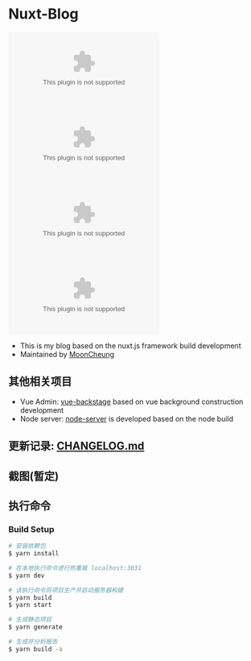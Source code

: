 # Nuxt-Blog

[![GitHub stars](https://img.shields.io/github/stars/MoonCheung/iKmoons.com?style=flat-square)](https://github.com/MoonCheung/iKmoons.com/stargazers)
[![GitHub issues](https://img.shields.io/github/issues/MoonCheung/iKmoons.com?style=flat-square)](https://github.com/MoonCheung/iKmoons.com/issues)
[![GitHub forks](https://img.shields.io/github/forks/MoonCheung/iKmoons.com?style=flat-square)](https://github.com/MoonCheung/iKmoons.com/network)
[![GitHub license](https://img.shields.io/github/license/MoonCheung/iKmoons.com?style=flat-square)](https://github.com/MoonCheung/iKmoons.com/blob/master/LICENSE)

- This is my blog based on the nuxt.js framework build development
- Maintained by [MoonCheung](mailto://salvador23@163.com)

## 其他相关项目

- Vue Admin: [vue-backstage](https://github.com/MoonCheung/vue-backstage) based on vue background construction development
- Node server: [node-server](https://github.com/MoonCheung/node-server) is developed based on the node build

## 更新记录: [CHANGELOG.md](./CHANGELOG.md)

## 截图(暂定)

## 执行命令

### Build Setup

```bash
# 安装依赖包
$ yarn install

# 在本地执行命令进行热重载 localhost:3031
$ yarn dev

# 该执行命令将项目生产并启动服务器构建
$ yarn build
$ yarn start

# 生成静态项目
$ yarn generate

# 生成并分析报告
$ yarn build -a
```
